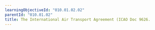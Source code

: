 ```yaml
---
learningObjectiveId: "010.01.02.02"
parentId: "010.01.02"
title: The International Air Transport Agreement (ICAO Doc 9626.
---
```

